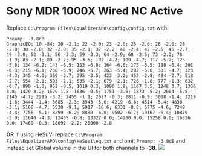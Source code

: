 # Sony MDR 1000X Wired NC Active
Replace `C:\Program Files\EqualizerAPO\config\config.txt` with:
```
Preamp: -3.8dB
GraphicEQ: 10 -84; 20 -2.1; 22 -2.0; 23 -2.0; 25 -2.0; 26 -2.0; 28 -2.0; 30 -2.0; 32 -2.0; 35 -2.1; 37 -2.2; 40 -2.4; 42 -2.5; 45 -2.7; 49 -3.0; 52 -3.1; 56 -3.3; 59 -3.3; 64 -2.9; 68 -2.5; 73 -2.2; 78 -1.9; 83 -2.1; 89 -2.7; 95 -3.5; 102 -4.2; 109 -4.7; 117 -5.2; 125 -5.8; 134 -6.2; 143 -6.5; 153 -6.8; 164 -6.6; 175 -6.5; 188 -6.4; 201 -6.3; 215 -6.1; 230 -5.9; 246 -5.7; 263 -5.4; 282 -5.0; 301 -4.7; 323 -4.3; 345 -4.0; 369 -3.7; 395 -3.5; 423 -3.2; 452 -2.8; 484 -2.7; 518 -2.7; 554 -2.1; 593 -2.1; 635 -2.1; 679 -2.1; 726 -1.8; 777 -1.3; 832 -0.7; 890 -1.0; 952 -0.5; 1019 0.3; 1090 1.8; 1167 3.5; 1248 3.7; 1336 3.8; 1429 3.2; 1529 1.8; 1636 -0.5; 1751 -3.6; 1873 -5.2; 2004 -5.5; 2145 -4.7; 2295 -3.2; 2455 -1.1; 2627 -0.3; 2811 -0.9; 3008 -1.4; 3219 -1.6; 3444 -1.4; 3685 -2.3; 3943 -5.0; 4219 -6.6; 4514 -5.4; 4830 -3.1; 5168 -4.7; 5530 -9.1; 5917 -10.6; 6331 -8.8; 6775 -4.6; 7249 -4.4; 7756 -5.1; 8299 -6.2; 8880 -6.8; 9502 -6.7; 10167 -6.4; 10879 -5.9; 11640 -4.3; 12455 -0.8; 13327 0.0; 14260 0.0; 15258 0.0; 16326 0.0; 17469 -0.3; 18692 -2.2; 20000 -2.8
```
**OR** if using HeSuVi replace `C:\Program Files\EqualizerAPO\config\HeSuVi\eq.txt` and omit `Preamp: -3.8dB` and instead set Global volume in the UI for both channels to **-38**.
![](https://raw.githubusercontent.com/jaakkopasanen/AutoEq/master/results/Sonoma%20Model%20One/innerfidelity/onear/Sony%20MDR%201000X%20Wired%20NC%20Active/Sony%20MDR%201000X%20Wired%20NC%20Active.png)